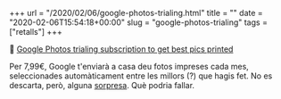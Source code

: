 +++
url = "/2020/02/06/google-photos-trialing.html"
title = ""
date = "2020-02-06T15:54:18+00:00"
slug = "google-photos-trialing"
tags = ["retalls"]
+++

📎 [Google Photos trialing subscription to get best pics printed](https://ww.9to5google.com/2020/01/31/google-photos-print-subscription/)

Per 7,99€, Google t'enviarà a casa deu fotos impreses cada mes, seleccionades automàticament entre les millors (?) que hagis fet. No es descarta, però, alguna [sorpresa](https://ww.9to5google.com/2020/02/03/google-photos-video-strangers/). Què podria fallar.

